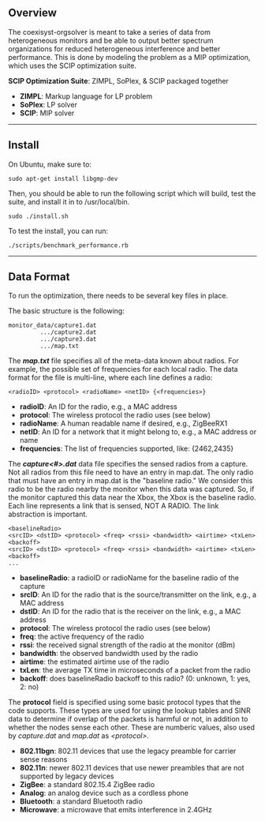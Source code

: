 ## Overview

The coexisyst-orgsolver is meant to take a series of data from heterogeneous monitors and be able to output better spectrum
organizations for reduced heterogeneous interference and better performance.  This is done by modeling the problem as a MIP
optimization, which uses the SCIP optimization suite.

**SCIP Optimization Suite**:  ZIMPL, SoPlex, & SCIP packaged together

* **ZIMPL**:  Markup language for LP problem  
* **SoPlex**: LP solver 
* **SCIP**: MIP solver 

----------

## Install 

On Ubuntu, make sure to:

    sudo apt-get install libgmp-dev

Then, you should be able to run the following script which will build, test the suite, and install it in to /usr/local/bin.

    sudo ./install.sh

To test the install, you can run:

    ./scripts/benchmark_performance.rb

----------

## Data Format

To run the optimization, there needs to be several key files in place.

The basic structure is the following:

    monitor_data/capture1.dat
             .../capture2.dat
             .../capture3.dat
             .../map.txt

The _**map.txt**_ file specifies all of the meta-data known about radios.  For example, the possible set of frequencies for each local radio.
The data format for the file is multi-line, where each line defines a radio:

    <radioID> <protocol> <radioName> <netID> {<frequencies>}

  * **radioID**: An ID for the radio, e.g., a MAC address
  * **protocol**: The wireless protocol the radio uses (see below)
  * **radioName**: A human readable name if desired, e.g., ZigBeeRX1
  * **netID**: An ID for a network that it might belong to, e.g., a MAC address or name
  * **frequencies**:  The list of frequencies supported, like: {2462,2435}

The **_capture<\#>.dat_** data file specifies the sensed radios from a capture.  Not all radios from this file need to have an entry in map.dat.  The only
radio that must have an entry in map.dat is the "baseline radio."  We consider this radio to be the radio nearby the monitor when this data was
captured.  So, if the monitor captured this data near the Xbox, the Xbox is the baseline radio.  Each line represents a link that is sensed, NOT A RADIO.
The link abstraction is important.

    <baselineRadio>
    <srcID> <dstID> <protocol> <freq> <rssi> <bandwidth> <airtime> <txLen> <backoff>
    <srcID> <dstID> <protocol> <freq> <rssi> <bandwidth> <airtime> <txLen> <backoff>
    ...

  * **baselineRadio**: a radioID or radioName for the baseline radio of the capture
  * **srcID**: An ID for the radio that is the source/transmitter on the link, e.g., a MAC address
  * **dstID**: An ID for the radio that is the receiver on the link, e.g., a MAC address
  * **protocol**: The wireless protocol the radio uses (see below) 
  * **freq**: the active frequency of the radio
  * **rssi**: the received signal strength of the radio at the monitor (dBm)
  * **bandwidth**: the observed bandwidth used by the radio
  * **airtime**: the estimated airtime use of the radio
  * **txLen**: the average TX time in microseconds of a packet from the radio
  * **backoff**: does baselineRadio backoff to this radio? (0: unknown, 1: yes, 2: no)

The **protocol** field is specified using some basic protocol types that the code supports.  These types are used for using the lookup tables and SINR data to determine if overlap
of the packets is harmful or not, in addition to whether the nodes sense each other.  These are numberic values, also used by _capture.dat_ and _map.dat_
as _<protocol\>_.

  * **802.11bgn**: 802.11 devices that use the legacy preamble for carrier sense reasons
  * **802.11n**: newer 802.11 devices that use newer preambles that are not supported by legacy devices
  * **ZigBee**: a standard 802.15.4 ZigBee radio
  * **Analog**: an analog device such as a cordless phone
  * **Bluetooth**: a standard Bluetooth radio
  * **Microwave**: a microwave that emits interference in 2.4GHz
